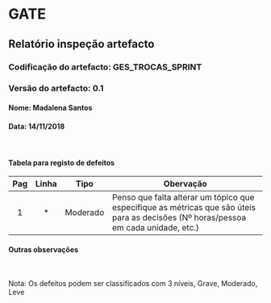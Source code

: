 # GATE
## Relatório inspeção artefacto
### Codificação do artefacto: GES_TROCAS_SPRINT
### Versão do artefacto: 0.1
#### Nome: Madalena Santos
#### Data: 14/11/2018

</br>

#### Tabela para registo de defeitos
|Pag|Linha|Tipo|Obervação
|:---:|:---:|:---:|---
|1|*|Moderado|Penso que falta alterar um tópico que especifique as métricas que são úteis para as decisões (Nº horas/pessoa em cada unidade, etc.)

#### Outras observações

</br>

Nota: Os defeitos podem ser classificados com 3 níveis, Grave, Moderado, Leve